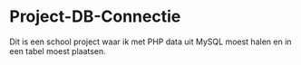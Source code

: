 # Project-DB-Connectie
Dit is een school project waar ik met PHP data uit MySQL moest halen en in een tabel moest plaatsen.
